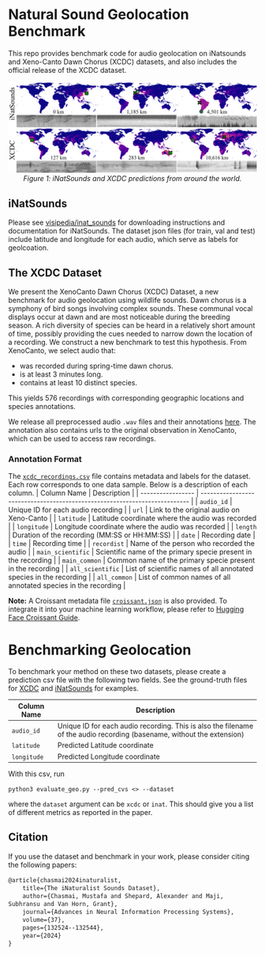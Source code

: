 # Natural Sound Geolocation Benchmark 

This repo provides benchmark code for audio geolocation on iNatsounds and Xeno-Canto Dawn Chorus (XCDC) datasets, and also includes the official release of the XCDC dataset.

<p align="center">
  <img src="assets/predictions.png">
  <br>
  <em>Figure 1: iNatSounds and XCDC predictions from around the world. </em>
</p>

## iNatSounds

Please see [visipedia/inat_sounds](https://github.com/visipedia/inat_sounds) for downloading instructions and documentation for iNatSounds. The dataset json files (for train, val and test) include latitude and longitude for each audio, which serve as labels for geolcoation. 


## The XCDC Dataset


We present the XenoCanto Dawn Chorus (XCDC) Dataset, a new benchmark for audio geolocation using wildlife sounds. Dawn chorus is a symphony of bird songs involving complex sounds. These communal vocal displays occur at dawn and are most noticeable during the breeding season. A rich diversity of species can be heard in a relatively short amount of time, possibly providing the cues needed to narrow down the location of a recording. We construct a new benchmark to test this hypothesis. 
From XenoCanto, we select audio that:
- was recorded during spring-time dawn chorus.
- is at least 3 minutes long.
- contains at least 10 distinct species.

This yields 576 recordings with corresponding geographic locations and species annotations.

We release all preprocessed audio `.wav` files and their annotations [here](https://zenodo.org/records/15420487). The annotation also contains urls to the original observation in XenoCanto, which can be used to access raw recordings. 

### Annotation Format
The [`xcdc_recordings.csv`](https://zenodo.org/records/15420487/preview/xcdc_recordings.csv) file contains metadata and labels for the dataset. Each row corresponds to one data sample. Below is a description of each column.
| Column Name       | Description                                                                |
| ----------------- | -------------------------------------------------------------------------- |
| `audio_id`        | Unique ID for each audio recording                                         |
| `url`             | Link to the original audio on Xeno-Canto                                   |
| `latitude`        | Latitude coordinate where the audio was recorded                           |
| `longitude`       | Longitude coordinate where the audio was recorded                          |
| `length`          | Duration of the recording (MM\:SS or HH\:MM\:SS)                           |
| `date`            | Recording date                                                             |
| `time`            | Recording time                                                             |
| `recordist`       | Name of the person who recorded the audio                                  |
| `main_scientific` | Scientific name of the primary specie present in the recording             |
| `main_common`     | Common name of the primary specie present in the recording                 |
| `all_scientific`  | List of scientific names of all annotated species in the recording         |
| `all_common`      | List of common names of all annotated species in the recording             |


**Note:** A Croissant metadata file [`croissant.json`](./xcdc/xcdc_croissant.json) is also provided. To integrate it into your machine learning workflow, please refer to [Hugging Face Croissant Guide](https://huggingface.co/docs/dataset-viewer/en/mlcroissant).

# Benchmarking Geolocation

To benchmark your method on these two datasets, please create a prediction csv file with the following two fields. See the ground-truth files for [XCDC](./ground_truths/xcdc_gold.csv) and [iNatSounds](./ground_truths/inat_test_gold.csv) for examples. 

| Column Name       | Description                                                                |
| ----------------- | -------------------------------------------------------------------------- |
| `audio_id`        | Unique ID for each audio recording. This is also the filename of the audio recording (basename, without the extension)  |
| `latitude`        | Predicted Latitude coordinate                           |
| `longitude`       | Predicted Longitude coordinate                          |


With this csv, run 
~~~
python3 evaluate_geo.py --pred_cvs <> --dataset 
~~~
where the `dataset` argument can be `xcdc` or `inat`.
This should give you a list of different metrics as reported in the paper. 

## Citation

If you use the dataset and benchmark in your work, please consider citing the following papers:

```
@article{chasmai2024inaturalist,
    title={The iNaturalist Sounds Dataset},
    author={Chasmai, Mustafa and Shepard, Alexander and Maji, Subhransu and Van Horn, Grant},
    journal={Advances in Neural Information Processing Systems},
    volume={37},
    pages={132524--132544},
    year={2024}
}
```
